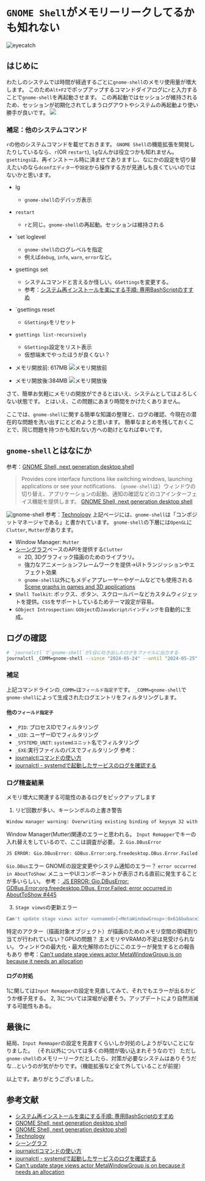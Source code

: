 # `GNOME Shell`がメモリーリークしてるかも知れない

![eyecatch](https://raw.githubusercontent.com/yKesamaru/gnome-shell/main/assets/eye-catch.png)
## はじめに
わたしのシステムでは時間が経過するごとに`gnome-shell`のメモリ使用量が増大します。
このため`Alt+F2`でポップアップするコマンドダイアログに`r`と入力することで`gnome-shell`を再起動させます。
この再起動ではセッションが維持されるため、セッションが初期化されてしまうログアウトやシステムの再起動より使い勝手が良いです。
![](https://raw.githubusercontent.com/yKesamaru/gnome-shell/main/assets/2024-05-25-20-00-36.png)

### 補足：他のシステムコマンド
`r`の他のシステムコマンドを載せておきます。
`GNOME Shell`の機能拡張を開発したりしているなら、`r`(OR `restart`), `lg`なんかは役立つかも知れません。
`gsettings`は、再インストール時に済ませてありますし、なにかの設定を切り替えたいのなら`dconfエディター`や`設定`から操作する方が見通しも良くていいのではないかと思います。
- lg
  - `gnome-shell`のデバッガ表示
- `restart`
  - `r`と同じ。`gnome-shell`の再起動。セッションは維持される
- `set loglevel <level>
  - `gnome-shell`のログレベルを指定
  - 例えば`debug`, `info`, `warn`, `error`など。
- gsettings set <schema> <key> <value>
  - システムコマンドと言えるか怪しい。`GSettings`を変更する。
  - 参考：[システム再インストールを楽にする手順: 専用BashScriptのすすめ](https://zenn.dev/ykesamaru/articles/1ab1297354d3c2)
- `gsettings reset <schema> <key>
  - `GSettings`をリセット
- `gsettings list-recursively`
  - `GSettings`設定をリスト表示
  - 仮想端末でやったほうが良くない？

- メモリ開放前: 617MB
![メモリ開放前](https://raw.githubusercontent.com/yKesamaru/gnome-shell/main/assets/2024-05-25-20-06-05.png)
- メモリ開放後:384MB
![メモリ開放後](https://raw.githubusercontent.com/yKesamaru/gnome-shell/main/assets/2024-05-25-20-07-13.png)

さて、簡単お気軽にメモリの開放ができるとはいえ、システムとしてはよろしくない状態です。
とはいえ、この問題にあまり時間をかけたくありません。

ここでは、`gnome-shell`に関する簡単な知識の整理と、ログの確認、今現在の潜在的な問題を洗い出すにとどめようと思います。
簡単なまとめを残しておくことで、同じ問題を持つかも知れない方への助けとなれば幸いです。

## `gnome-shell`とはなにか
参考：[GNOME Shell, next generation desktop shell](https://wiki.gnome.org/Projects/GnomeShell)
> Provides core interface functions like switching windows, launching applications or see your notifications.
> （`gnome-shell`は）ウィンドウの切り替え、アプリケーションの起動、通知の確認などのコアインターフェイス機能を提供します。
> [GNOME Shell, next generation desktop shell](https://wiki.gnome.org/Projects/GnomeShell)

![gnome-shell](https://wiki.gnome.org/Projects/GnomeShell/Technology?action=AttachFile&do=get&target=tech-components-diagram.png)
参考：[Technology](https://wiki.gnome.org/Projects/GnomeShell/Technology)
上記ページには、`gnome-shell`は「コンポジットマネージャである」と書かれています。
`gnome-shell`の下層には`OpenGL`に`Clutter`, `Mutter`があります。
- Window Manager: `Mutter`
- [シーングラフ](https://en.wikipedia.org/wiki/Scene_graph)ベースのAPIを提供する`Clutter`
  - 2D, 3Dグラフィック描画のためのライブラリ。
  - 強力なアニメーションフレームワークを提供→UIトランジッションやエフェクト効果
  - `gnome-shell`以外にもメディアプレーヤーやゲームなどでも使用される[Scene graphs in games and 3D applications](https://en.wikipedia.org/wiki/Scene_graph)
- `Shell Toolkit`: ボックス、ボタン、スクロールバーなどカスタムウィジェットを提供。`CSS`をサポートしているためテーマ設定が容易。
- `GObject Introspection`: `GObject`の`JavaScriptバインディング`を自動的に生成。

## ログの確認
```bash
# `journalctl`で`gnome-shell`が1日に吐き出したログをファイルに出力する
journalctl _COMM=gnome-shell --since "2024-05-24" --until "2024-05-25" > journalctl_gnome-shell.txt
```
### 補足
上記コマンドラインの`_COMM=`は`フィールド指定子`です。
`_COMM=gnome-shell`で`gnome-shell`によって生成されたログエントリをフィルタリングします。
#### 他の`フィールド指定子`
- `_PID`: プロセスIDでフィルタリング
- `_UID`: ユーザーIDでフィルタリング
- `_SYSTEMD_UNIT`: `systemdユニット`名でフィルタリング
- `_EXE`:実行ファイルのパスでフィルタリング
参考：
- [journalctlコマンドの使い方](https://hana-shin.hatenablog.com/entry/2022/02/28/203433#8-%E7%89%B9%E5%AE%9A%E3%83%97%E3%83%AD%E3%82%BB%E3%82%B9%E3%81%AE%E3%83%A1%E3%83%83%E3%82%BB%E3%83%BC%E3%82%B8%E3%82%92%E8%A1%A8%E7%A4%BA%E3%81%99%E3%82%8B%E6%96%B9%E6%B3%95_PID)
- [journalctl - systemdで起動したサービスのログを確認する](https://linuxcommand.net/journalctl/)

### ログ精査結果
メモリ増大に関連する可能性のあるログをピックアップします
1. リピ回数が多い、キーシンボルの上書き警告
```bash
Window manager warning: Overwriting existing binding of keysym 32 with keysym 32 (keycode b).
```
Window Manager(Mutter)関連のエラーと思われる。
`Input Remapper`でキーの入れ替えをしているので、ここは調査が必要。
2. `Gio.DBusError`
```bash
JS ERROR: Gio.DBusError: GDBus.Error:org.freedesktop.DBus.Error.Failed: error occurred in AboutToShow
```

`Gio.DBus`エラー
GNOMEの設定変更やシステム通知のエラー？
`error occurred in AboutToShow`: メニューやUIコンポーネントが表示される直前に発生することが多いらしい。
参考：[ JS ERROR: Gio.DBusError: GDBus.Error:org.freedesktop.DBus. Error.Failed: error occurred in AboutToShow #445 ](https://github.com/ubuntu/gnome-shell-extension-appindicator/issues/445)


3. `Stage views`の更新エラー
```bash
Can't update stage views actor <unnamed>[<MetaWindowGroup>:0x616babace360] is on because it needs an allocation.
```
特定のアクター（描画対象オブジェクト）が描画のためのメモリ空間の領域割り当てが行われていない？GPUの問題？
主メモリやVRAMの不足は見受けられない。
ウィンドウの最大化・最大化解除のたびにこのエラーが発生するとの報告もあり
参考：[Can't update stage views actor MetaWindowGroup is on because it needs an allocation](https://gitlab.gnome.org/GNOME/gnome-shell/-/issues/4281)

#### ログの対処
1に関しては`Input Remapper`の設定を見直してみて、それでもエラーが出るかどうか様子見する。
2, 3については深堀が必要そう。アップデートにより自然消滅する可能性もある。

## 最後に
結局、`Input Remmaper`の設定を見直すくらいしか対処のしようがないことになりました。
（それ以外については多くの時間が吸い込まれそうなので）
ただし`gnome-shell`のメモリーリークだとしたら、対策が必要なシステムはありそうだな…というのが気がかりです。（機能拡張など全て外していることが前提）

以上です。ありがとうございました。

## 参考文献
- [システム再インストールを楽にする手順: 専用BashScriptのすすめ](https://zenn.dev/ykesamaru/articles/1ab1297354d3c2)
- [GNOME Shell, next generation desktop shell](https://wiki.gnome.org/Projects/GnomeShell)
- [GNOME Shell, next generation desktop shell](https://wiki.gnome.org/Projects/GnomeShell)
- [Technology](https://wiki.gnome.org/Projects/GnomeShell/Technology)
- [シーングラフ](https://en.wikipedia.org/wiki/Scene_graph)
- [journalctlコマンドの使い方](https://hana-shin.hatenablog.com/entry/2022/02/28/203433#8-%E7%89%B9%E5%AE%9A%E3%83%97%E3%83%AD%E3%82%BB%E3%82%B9%E3%81%AE%E3%83%A1%E3%83%83%E3%82%BB%E3%83%BC%E3%82%B8%E3%82%92%E8%A1%A8%E7%A4%BA%E3%81%99%E3%82%8B%E6%96%B9%E6%B3%95_PID)
- [journalctl - systemdで起動したサービスのログを確認する](https://linuxcommand.net/journalctl/)
- [Can't update stage views actor MetaWindowGroup is on because it needs an allocation](https://gitlab.gnome.org/GNOME/gnome-shell/-/issues/4281)

